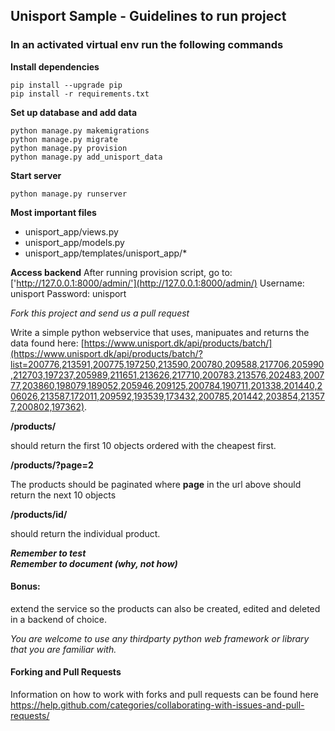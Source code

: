 ## Unisport Sample - Guidelines to run project

### In an activated virtual env run the following commands
**Install dependencies**
```
pip install --upgrade pip
pip install -r requirements.txt
```
**Set up database and add data**
```
python manage.py makemigrations
python manage.py migrate
python manage.py provision
python manage.py add_unisport_data
```
**Start server**
```
python manage.py runserver
```

**Most important files**
- unisport_app/views.py
- unisport_app/models.py
- unisport_app/templates/unisport_app/*

**Access backend**
After running provision script, go to:
['http://127.0.0.1:8000/admin/'](http://127.0.0.1:8000/admin/)
Username: unisport
Password: unisport


_Fork this project and send us a pull request_

Write a simple python webservice that uses, manipuates and returns the data found here: [https://www.unisport.dk/api/products/batch/](https://www.unisport.dk/api/products/batch/?list=200776,213591,200775,197250,213590,200780,209588,217706,205990,212703,197237,205989,211651,213626,217710,200783,213576,202483,200777,203860,198079,189052,205946,209125,200784,190711,201338,201440,206026,213587,172011,209592,193539,173432,200785,201442,203854,213577,200802,197362).


**/products/**  


should return the first 10 objects ordered with the cheapest first.

**/products/?page=2**
 
 The products should be paginated where **page** in the url above should return the next 10 objects  

 **/products/id/**
 
should return the individual product.


 
**_Remember to test_**   
**_Remember to document (why, not how)_**

#### Bonus:
 extend the service so the products can also be created, edited and deleted in a backend of choice.


_You are welcome to use any thirdparty python web framework or library that you are familiar with._  

#### Forking and Pull Requests
Information on how to work with forks and pull requests can be found here https://help.github.com/categories/collaborating-with-issues-and-pull-requests/
